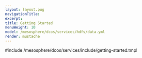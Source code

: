 ```yaml
---
layout: layout.pug
navigationTitle:
excerpt:
title: Getting Started
menuWeight: 10
model: /mesosphere/dcos/services/hdfs/data.yml
render: mustache
---
```


#include /mesosphere/dcos/services/include/getting-started.tmpl
